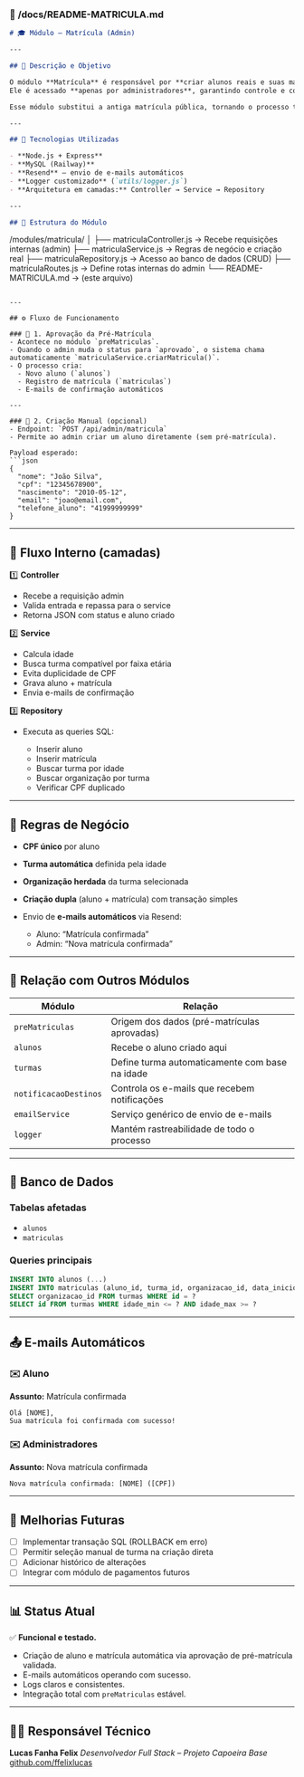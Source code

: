 ### 📄 **/docs/README-MATRICULA.md**

```markdown
# 🎓 Módulo – Matrícula (Admin)

---

## 🎯 Descrição e Objetivo

O módulo **Matrícula** é responsável por **criar alunos reais e suas matrículas** após a aprovação de uma pré-matrícula.  
Ele é acessado **apenas por administradores**, garantindo controle e consistência nos cadastros internos.

Esse módulo substitui a antiga matrícula pública, tornando o processo totalmente controlado e automatizado após aprovação.

---

## 🧱 Tecnologias Utilizadas

- **Node.js + Express**
- **MySQL (Railway)**
- **Resend** – envio de e-mails automáticos
- **Logger customizado** (`utils/logger.js`)
- **Arquitetura em camadas:** Controller → Service → Repository

---

## 📂 Estrutura do Módulo

```

/modules/matricula/
│
├── matriculaController.js   → Recebe requisições internas (admin)
├── matriculaService.js      → Regras de negócio e criação real
├── matriculaRepository.js   → Acesso ao banco de dados (CRUD)
├── matriculaRoutes.js       → Define rotas internas do admin
└── README-MATRICULA.md      → (este arquivo)

````

---

## ⚙️ Fluxo de Funcionamento

### 🔹 1. Aprovação da Pré-Matrícula
- Acontece no módulo `preMatriculas`.
- Quando o admin muda o status para `aprovado`, o sistema chama automaticamente `matriculaService.criarMatricula()`.
- O processo cria:
  - Novo aluno (`alunos`)
  - Registro de matrícula (`matriculas`)
  - E-mails de confirmação automáticos

---

### 🔹 2. Criação Manual (opcional)
- Endpoint: `POST /api/admin/matricula`
- Permite ao admin criar um aluno diretamente (sem pré-matrícula).

Payload esperado:
```json
{
  "nome": "João Silva",
  "cpf": "12345678900",
  "nascimento": "2010-05-12",
  "email": "joao@email.com",
  "telefone_aluno": "41999999999"
}
````

---

## 🔩 Fluxo Interno (camadas)

1️⃣ **Controller**

* Recebe a requisição admin
* Valida entrada e repassa para o service
* Retorna JSON com status e aluno criado

2️⃣ **Service**

* Calcula idade
* Busca turma compatível por faixa etária
* Evita duplicidade de CPF
* Grava aluno + matrícula
* Envia e-mails de confirmação

3️⃣ **Repository**

* Executa as queries SQL:

  * Inserir aluno
  * Inserir matrícula
  * Buscar turma por idade
  * Buscar organização por turma
  * Verificar CPF duplicado

---

## 🧠 Regras de Negócio

* **CPF único** por aluno
* **Turma automática** definida pela idade
* **Organização herdada** da turma selecionada
* **Criação dupla** (aluno + matrícula) com transação simples
* Envio de **e-mails automáticos** via Resend:

  * Aluno: “Matrícula confirmada”
  * Admin: “Nova matrícula confirmada”

---

## 🧩 Relação com Outros Módulos

| Módulo                | Relação                                        |
| --------------------- | ---------------------------------------------- |
| `preMatriculas`       | Origem dos dados (pré-matrículas aprovadas)    |
| `alunos`              | Recebe o aluno criado aqui                     |
| `turmas`              | Define turma automaticamente com base na idade |
| `notificacaoDestinos` | Controla os e-mails que recebem notificações   |
| `emailService`        | Serviço genérico de envio de e-mails           |
| `logger`              | Mantém rastreabilidade de todo o processo      |

---

## 🧪 Banco de Dados

### Tabelas afetadas

* `alunos`
* `matriculas`

### Queries principais

```sql
INSERT INTO alunos (...)
INSERT INTO matriculas (aluno_id, turma_id, organizacao_id, data_inicio)
SELECT organizacao_id FROM turmas WHERE id = ?
SELECT id FROM turmas WHERE idade_min <= ? AND idade_max >= ?
```

---

## 📤 E-mails Automáticos

### ✉️ Aluno

**Assunto:** Matrícula confirmada

```
Olá [NOME],
Sua matrícula foi confirmada com sucesso!
```

### ✉️ Administradores

**Assunto:** Nova matrícula confirmada

```
Nova matrícula confirmada: [NOME] ([CPF])
```

---

## 🚀 Melhorias Futuras

* [ ] Implementar transação SQL (ROLLBACK em erro)
* [ ] Permitir seleção manual de turma na criação direta
* [ ] Adicionar histórico de alterações
* [ ] Integrar com módulo de pagamentos futuros

---

## 📊 Status Atual

✅ **Funcional e testado.**

* Criação de aluno e matrícula automática via aprovação de pré-matrícula validada.
* E-mails automáticos operando com sucesso.
* Logs claros e consistentes.
* Integração total com `preMatriculas` estável.

---

## 👨‍💻 Responsável Técnico

**Lucas Fanha Felix**
*Desenvolvedor Full Stack – Projeto Capoeira Base*
[github.com/ffelixlucas](https://github.com/ffelixlucas)
